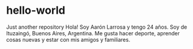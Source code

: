 # hello-world
Just another repository
Hola! Soy Aarón Larrosa y tengo 24 años.
Soy de Ituzaingó, Buenos Aires, Argentina. 
Me gusta hacer deporte, aprender cosas nuevas y estar con mis amigos y familiares. 
